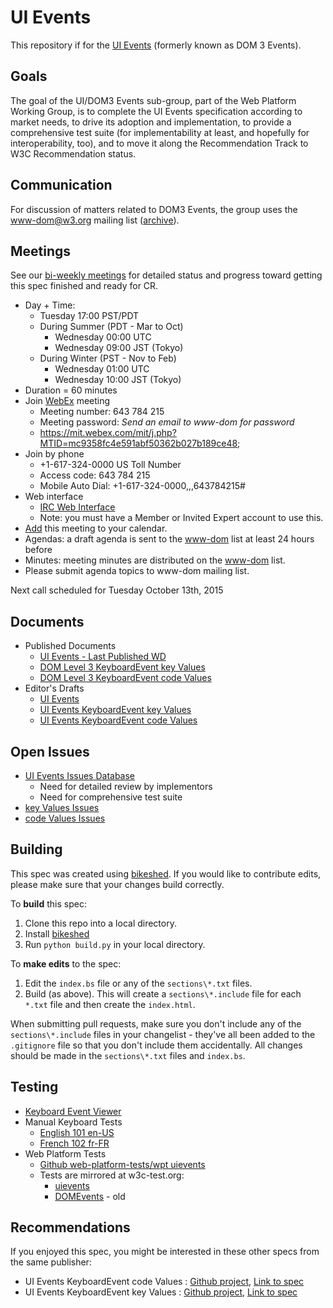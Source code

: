 # UI Events

This repository if for the [UI Events](https://w3c.github.io/uievents/) (formerly known as DOM 3 Events).

## Goals

The goal of the UI/DOM3 Events sub-group, part of the Web Platform Working Group, is to complete the
UI Events specification according to market needs, to drive its adoption and implementation, to provide
a comprehensive test suite (for implementability at least, and hopefully for interoperability, too),
and to move it along the Recommendation Track to W3C Recommendation status.

## Communication

For discussion of matters related to DOM3 Events, the group uses the www-dom@w3.org mailing list ([archive](http://lists.w3.org/Archives/Public/www-dom/)).

## Meetings

See our [bi-weekly meetings](https://github.com/w3c/uievents/wiki/Meeting-Notes) for detailed status and progress toward getting this spec finished and ready for CR.

* Day + Time:
    * Tuesday 17:00 PST/PDT
    * During Summer (PDT - Mar to Oct)
        * Wednesday 00:00 UTC
        * Wednesday 09:00 JST (Tokyo)
    * During Winter (PST - Nov to Feb)
        * Wednesday 01:00 UTC
        * Wednesday 10:00 JST (Tokyo)
* Duration = 60 minutes
* Join [WebEx](https://mit.webex.com/mit/j.php?MTID=mc9358fc4e591abf50362b027b189ce48) meeting
    * Meeting number: 643 784 215
    * Meeting password: _Send an email to www-dom for password_
    * https://mit.webex.com/mit/j.php?MTID=mc9358fc4e591abf50362b027b189ce48;
* Join by phone
    * +1-617-324-0000 US Toll Number
    * Access code: 643 784 215
    * Mobile Auto Dial: +1-617-324-0000,,,643784215#
* Web interface
    * [IRC Web Interface](http://irc.w3.org/)
    * Note: you must have a Member or Invited Expert account to use this.
* [Add](https://mit.webex.com/mit/j.php?MTID=me1eaed87cdc049944b01363dd20cc4bf) this meeting to your calendar.
* Agendas: a draft agenda is sent to the [www-dom](http://lists.w3.org/Archives/Public/www-dom/) list at least 24 hours before
* Minutes: meeting minutes are distributed on the [www-dom](http://lists.w3.org/Archives/Public/www-dom/) list.
* Please submit agenda topics to www-dom mailing list.

Next call scheduled for Tuesday October 13th, 2015

## Documents

* Published Documents
    * [UI Events - Last Published WD](http://www.w3.org/TR/uievents/)
    * [DOM Level 3 KeyboardEvent key Values](http://www.w3.org/TR/DOM-Level-3-Events-key/)
    * [DOM Level 3 KeyboardEvent code Values](http://www.w3.org/TR/DOM-Level-3-Events-code/)
* Editor's Drafts
    * [UI Events](https://w3c.github.io/uievents/)
    * [UI Events KeyboardEvent key Values](https://w3c.github.io/uievents-key/)
    * [UI Events KeyboardEvent code Values](https://w3c.github.io/uievents-code/)

## Open Issues

* [UI Events Issues Database](https://github.com/w3c/uievents/issues)
   * Need for detailed review by implementors
   * Need for comprehensive test suite
* [key Values Issues](https://github.com/w3c/uievents-key/issues)
* [code Values Issues](https://github.com/w3c/uievents-code/issues)

## Building

This spec was created using [bikeshed](https://github.com/tabatkins/bikeshed).
If you would like to contribute edits, please make sure that your changes
build correctly.

To **build** this spec:

1. Clone this repo into a local directory.
1. Install [bikeshed](https://github.com/tabatkins/bikeshed)
1. Run `python build.py` in your local directory.

To **make edits** to the spec:

1. Edit the `index.bs` file or any of the `sections\*.txt` files.
2. Build (as above). This will create a `sections\*.include` file for each
    `*.txt` file and then create the `index.html`.

When submitting pull requests, make sure you don't include any of the
`sections\*.include` files in your changelist - they've all been added to the
`.gitignore` file so that you don't include them accidentally. All changes
should be made in the `sections\*.txt` files and `index.bs`.

## Testing

* [Keyboard Event Viewer](https://w3c.github.io/uievents/tools/key-event-viewer.html)
* Manual Keyboard Tests
   * [English 101 en-US](https://cdn.rawgit.com/w3c/uievents/gh-pages/tests/key-mtest-101en-us.html)
   * [French 102 fr-FR](https://cdn.rawgit.com/w3c/uievents/gh-pages/tests/key-mtest-102fr-fr.html)
* Web Platform Tests
   * [Github web-platform-tests/wpt uievents](https://github.com/web-platform-tests/wpt/tree/master/uievents)
   * Tests are mirrored at w3c-test.org:
      * [uievents](http://w3c-test.org/uievents/)
      * [DOMEvents](http://w3c-test.org/DOMEvents/) - old

## Recommendations

If you enjoyed this spec, you might be interested in these other specs from the same publisher:

* UI Events KeyboardEvent code Values : [Github project](https://github.com/w3c/uievents-code/), [Link to spec](https://w3c.github.io/uievents-code/)
* UI Events KeyboardEvent key Values : [Github project](https://github.com/w3c/uievents-key/), [Link to spec](https://w3c.github.io/uievents-key/)
